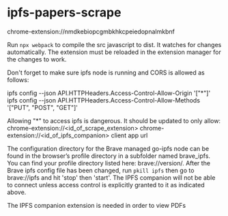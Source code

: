 # ipfs-papers-scrape

chrome-extension://nmdkebiopcgmbkhkcpeiedopnalmkbnf

Run `npx webpack` to compile the src javascript to dist. It watches for changes automatically. The extension must be reloaded in the extension manager for the changes to work.

Don't forget to make sure ipfs node is running and CORS is allowed as follows:

ipfs config --json API.HTTPHeaders.Access-Control-Allow-Origin '["*"]'
ipfs config --json API.HTTPHeaders.Access-Control-Allow-Methods '["PUT", "POST", "GET"]'

Allowing "\*" to access ipfs is dangerous. It should be updated to only allow:
chrome-extension://<id_of_scrape_extension>
chrome-extension://<id_of_ipfs_companion>
client app url

The configuration directory for the Brave managed go-ipfs node can be found in the browser’s profile directory in a subfolder named brave_ipfs. You can find your profile directory listed here: brave://version/. After the Brave ipfs config file has been changed, run `pkill ipfs` then go to brave://ipfs and hit 'stop' then 'start'. The IPFS companion will not be able to connect unless access control is explicitly granted to it as indicated above.

The IPFS companion extension is needed in order to view PDFs
